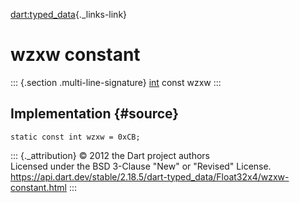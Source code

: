 [dart:typed\_data](../../dart-typed_data/dart-typed_data-library){._links-link}

wzxw constant
=============

::: {.section .multi-line-signature}
[int](../../dart-core/int-class) const wzxw
:::

Implementation {#source}
--------------

``` {.language-dart data-language="dart"}
static const int wzxw = 0xCB;
```

::: {._attribution}
© 2012 the Dart project authors\
Licensed under the BSD 3-Clause \"New\" or \"Revised\" License.\
<https://api.dart.dev/stable/2.18.5/dart-typed_data/Float32x4/wzxw-constant.html>
:::

